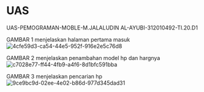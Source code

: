 # UAS
UAS-PEMOGRAMAN-MOBLE-M.JALALUDIN AL-AYUBI-312010492-TI.20.D1

GAMBAR 1 menjelaskan halaman pertama masuk
![4cfe59d3-ca54-44e5-952f-916e2e5c76d8](https://github.com/ayubj/UAS/assets/121694556/3cd3e43d-0c9b-4798-8a9c-af98375b1a55)

GAMBAR 2 menjelaskan penambahan model hp dan hargnya
![c7028e77-ff44-4fb9-a4f6-8d1bfc591bba](https://github.com/ayubj/UAS/assets/121694556/6c9fcd18-586f-4b7a-a425-bf342d6b9fc7)

GAMBAR 3 menjelaskan pencarian hp
![9ce9bc9d-02ee-4e02-b86d-977d345dad31](https://github.com/ayubj/UAS/assets/121694556/ff564339-eb34-4636-aa36-a5329ce6e975)

